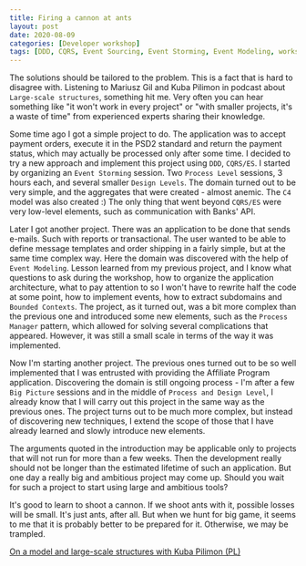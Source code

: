 ```yaml
---
title: Firing a cannon at ants
layout: post
date: 2020-08-09
categories: [Developer workshop]
tags: [DDD, CQRS, Event Sourcing, Event Storming, Event Modeling, workshop]
---
```


The solutions should be tailored to the problem. This is a fact that is hard to disagree with. Listening to Mariusz Gil and Kuba Pilimon in podcast about `Large-scale structures`, something hit me. Very often you can hear something like "it won't work in every project" or "with smaller projects, it's a waste of time" from experienced experts sharing their knowledge.

Some time ago I got a simple project to do. The application was to accept payment orders, execute it in the PSD2 standard and return the payment status, which may actually be processed only after some time. I decided to try a new approach and implement this project using `DDD`, `CQRS/ES`. I started by organizing an `Event Storming` session. Two `Process Level` sessions, 3 hours each, and several smaller `Design Levels`. The domain turned out to be very simple, and the aggregates that were created - almost anemic. The `C4` model was also created :) The only thing that went beyond `CQRS/ES` were very low-level elements, such as communication with Banks' API.

Later I got another project. There was an application to be done that sends e-mails. Such with reports or transactional. The user wanted to be able to define message templates and order shipping in a fairly simple, but at the same time complex way. Here the domain was discovered with the help of `Event Modeling`. Lesson learned from my previous project, and I know what questions to ask during the workshop, how to organize the application architecture, what to pay attention to so I won't have to rewrite half the code at some point, how to implement events, how to extract subdomains and `Bounded Contexts`. The project, as it turned out, was a bit more complex than the previous one and introduced some new elements, such as the `Process Manager` pattern, which allowed for solving several complications that appeared. However, it was still a small scale in terms of the way it was implemented.

Now I'm starting another project. The previous ones turned out to be so well implemented that I was entrusted with providing the Affiliate Program application. Discovering the domain is still ongoing process - I'm after a few `Big Picture` sessions and in the middle of `Process and Design Level`, I already know that I will carry out this project in the same way as the previous ones. The project turns out to be much more complex, but instead of discovering new techniques, I extend the scope of those that I have already learned and slowly introduce new elements.

The arguments quoted in the introduction may be applicable only to projects that will not run for more than a few weeks. Then the development really should not be longer than the estimated lifetime of such an application. But one day a really big and ambitious project may come up. Should you wait for such a project to start using large and ambitious tools?

It's good to learn to shoot a cannon. If we shoot ants with it, possible losses will be small. It's just ants, after all. But when we hunt for big game, it seems to me that it is probably better to be prepared for it. Otherwise, we may be trampled.

[On a model and large-scale structures with Kuba Pilimon (PL)](https://bettersoftwaredesign.pl/episodes/9)